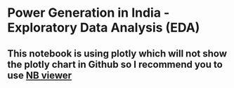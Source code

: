# Power Generation in India - Exploratory Data Analysis (EDA)
## This notebook is using plotly which will not show the plotly chart in Github so I recommend you to use [NB viewer](http://nbviewer.jupyter.org/)
